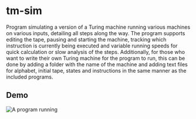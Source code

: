 # tm-sim
 Program simulating a version of a Turing machine running various machines on various inputs, detailing all steps along the way.
 The program supports editing the tape, pausing and starting the machine, tracking which instruction is currently being executed and variable running speeds for quick calculation or slow analysis of the steps. Additionally, for those who want to write their own Turing machine for the program to run, this can be done by adding a folder with the name of the machine and adding text files for alphabet, initial tape, states and instructions in the same manner as the included programs.

## Demo

![A program running](demo/turing-machine-running.gif)
